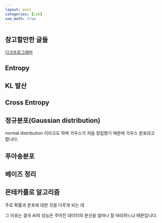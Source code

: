 ```yaml
---
layout: post
categories: [Lab]
use_math: true
---
```


## 참고할만한 글들

[다크프로그래머](https://darkpgmr.tistory.com/149)

## Entropy

## KL 발산

## Cross Entropy

## 정규분포(Gaussian distribution)

normal distribution 이라고도 하며 가우스가 처음 정립했기 때문에 가우스 분포라고 합니다.

## 푸아송분포

## 베이즈 정리

## 몬테카를로 알고리즘

주로 확률과 분포에 대한 것을 다루게 되는 데 

그 이유는 결국 AI의 성능은 주어진 데이터의 분산을 얼마나 잘 따라하느냐 때문입니다.